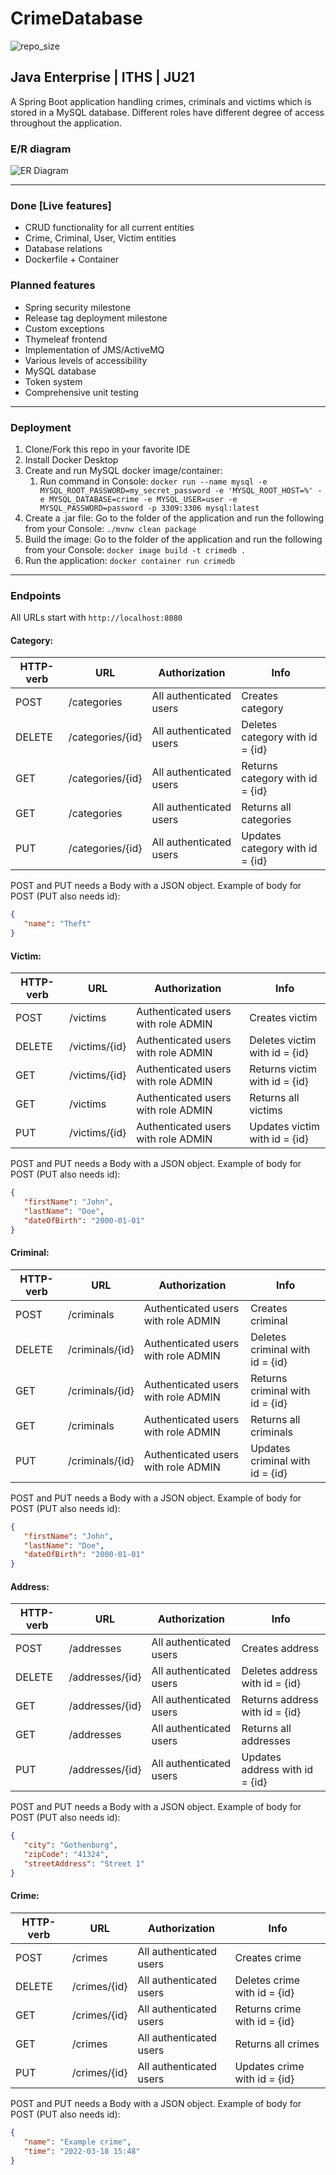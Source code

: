 
# CrimeDatabase

![repo_size](https://img.shields.io/github/repo-size/Patlenlix/CrimeDatabase)

## Java Enterprise | ITHS | JU21

A Spring Boot application handling crimes, criminals and victims which is stored in a MySQL database. Different roles have
different degree of access throughout the application.

###  E/R diagram
![ER Diagram](src/main/resources/image/ERdiagram.png)

---

### Done [Live features]

* CRUD functionality for all current entities
* Crime, Criminal, User, Victim entities
* Database relations
* Dockerfile + Container

### Planned features

* Spring security milestone
* Release tag deployment milestone
* Custom exceptions
* Thymeleaf frontend
* Implementation of JMS/ActiveMQ
* Various levels of accessibility
* MySQL database
* Token system
* Comprehensive unit testing

---

### Deployment

1. Clone/Fork this repo in your favorite IDE
2. Install Docker Desktop
3. Create and run MySQL docker image/container:
   1. Run command in
      Console: `docker run --name mysql -e MYSQL_ROOT_PASSWORD=my_secret_password -e 'MYSQL_ROOT_HOST=%' -e MYSQL_DATABASE=crime -e MYSQL_USER=user -e MYSQL_PASSWORD=password -p 3309:3306 mysql:latest`
4. Create a .jar file: Go to the folder of the application and run the following from your
   Console: `./mvnw clean package`
5. Build the image: Go to the folder of the application and run the following from your Console:
   `docker image build -t crimedb .`
6. Run the application: `docker container run crimedb`

---

### Endpoints

All URLs start with `http://localhost:8080`

#### Category:

| HTTP-verb | URL              | Authorization           | Info                            |
|-----------|------------------|-------------------------|---------------------------------|
| POST      | /categories      | All authenticated users | Creates category                |
| DELETE    | /categories/{id} | All authenticated users | Deletes category with id = {id} |
| GET       | /categories/{id} | All authenticated users | Returns category with id = {id} |
| GET       | /categories      | All authenticated users | Returns all categories          |
| PUT       | /categories/{id} | All authenticated users | Updates category with id = {id} |

POST and PUT needs a Body with a JSON object. Example of body for POST (PUT also needs id):

```json
{
   "name": "Theft"
}
```

#### Victim:

| HTTP-verb | URL             | Authorization                       | Info                          |
|-----------|-----------------|-------------------------------------|-------------------------------|
| POST      | /victims        | Authenticated users with role ADMIN | Creates victim                |
| DELETE    | /victims/{id}   | Authenticated users with role ADMIN | Deletes victim with id = {id} |
| GET       | /victims/{id}   | Authenticated users with role ADMIN | Returns victim with id = {id} |
| GET       | /victims        | Authenticated users with role ADMIN | Returns all victims           |
| PUT       | /victims/{id}   | Authenticated users with role ADMIN | Updates victim with id = {id} |

POST and PUT needs a Body with a JSON object. Example of body for POST (PUT also needs id):

```json
{
   "firstName": "John",
   "lastName": "Doe",
   "dateOfBirth": "2000-01-01"
}
```

#### Criminal:

| HTTP-verb | URL             | Authorization                       | Info                            |
|-----------|-----------------|-------------------------------------|---------------------------------|
| POST      | /criminals      | Authenticated users with role ADMIN | Creates criminal                |
| DELETE    | /criminals/{id} | Authenticated users with role ADMIN | Deletes criminal with id = {id} |
| GET       | /criminals/{id} | Authenticated users with role ADMIN | Returns criminal with id = {id} |
| GET       | /criminals      | Authenticated users with role ADMIN | Returns all criminals           |
| PUT       | /criminals/{id} | Authenticated users with role ADMIN | Updates criminal with id = {id} |

POST and PUT needs a Body with a JSON object. Example of body for POST (PUT also needs id):

```json
{
   "firstName": "John",
   "lastName": "Doe",
   "dateOfBirth": "2000-01-01"
}
```

#### Address:

| HTTP-verb | URL                | Authorization           | Info                           |
|-----------|--------------------|-------------------------|--------------------------------|
| POST      | /addresses         | All authenticated users | Creates address                |
| DELETE    | /addresses/{id}    | All authenticated users | Deletes address with id = {id} |
| GET       | /addresses/{id}    | All authenticated users | Returns address with id = {id} |
| GET       | /addresses         | All authenticated users | Returns all addresses          |
| PUT       | /addresses/{id}    | All authenticated users | Updates address with id = {id} |

POST and PUT needs a Body with a JSON object. Example of body for POST (PUT also needs id):

```json
{
   "city": "Gothenburg",
   "zipCode": "41324",
   "streetAddress": "Street 1"
}
```

#### Crime:

| HTTP-verb | URL              | Authorization           | Info                           |
|-----------|------------------|-------------------------|--------------------------------|
| POST      | /crimes          | All authenticated users | Creates crime                  |
| DELETE    | /crimes/{id}     | All authenticated users | Deletes crime with id = {id}   |
| GET       | /crimes/{id}     | All authenticated users | Returns crime with id = {id}   |
| GET       | /crimes          | All authenticated users | Returns all crimes             |
| PUT       | /crimes/{id}     | All authenticated users | Updates crime with id = {id}   |

POST and PUT needs a Body with a JSON object. Example of body for POST (PUT also needs id):

```json
{
   "name": "Example crime",
   "time": "2022-03-18 15:48"
}
```
